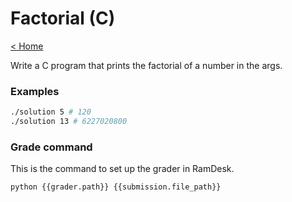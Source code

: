 # Factorial (C)

[< Home](../../README.md)

Write a C program that prints the factorial of a number in the args.


### Examples

```bash
./solution 5 # 120
./solution 13 # 6227020800
```


### Grade command

This is the command to set up the grader in RamDesk.

```bash
python {{grader.path}} {{submission.file_path}}
```
